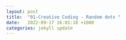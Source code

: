 ```yaml
---
layout: post
title:  "01-Creative Coding - Random dots "
date:   2022-09-17 16:01:18 +1000
categories: jekyll update
---
```

